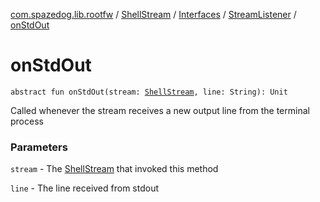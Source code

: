 [com.spazedog.lib.rootfw](../../../index.md) / [ShellStream](../../index.md) / [Interfaces](../index.md) / [StreamListener](index.md) / [onStdOut](.)

# onStdOut

`abstract fun onStdOut(stream: `[`ShellStream`](../../index.md)`, line: String): Unit`

Called whenever the stream receives a new output line from the terminal process

### Parameters

`stream` - The [ShellStream](../../index.md) that invoked this method

`line` - The line received from stdout